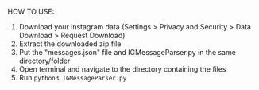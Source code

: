 HOW TO USE:
1. Download your instagram data (Settings > Privacy and Security > Data Download > Request Download)
2. Extract the downloaded zip file
3. Put the "messages.json" file and IGMessageParser.py in the same directory/folder
4. Open terminal and navigate to the directory containing the files
5. Run `python3 IGMessageParser.py`

